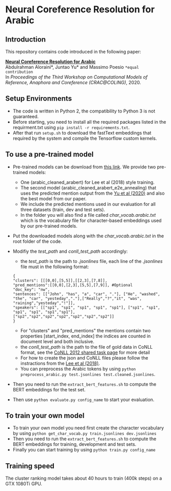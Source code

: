 # Neural Coreference Resolution for Arabic

## Introduction
This repository contains code introduced in the following paper:
 
**[Neural Coreference Resolution for Arabic](https://www.aclweb.org/anthology/2020.crac-1.11/)**  
Abdulrahman Aloraini*, Juntao Yu* and Massimo Poesio 	`*equal contribution`  
In *Proceedings of the Third Workshop on Computational Models of Reference, Anaphora and Coreference (CRAC@COLING)*, 2020.

## Setup Environments
* The code is written in Python 2, the compatibility to Python 3 is not guaranteed.  
* Before starting, you need to install all the required packages listed in the requirment.txt using `pip install -r requirements.txt`.
* After that run `setup.sh` to download the fastText embeddings that required by the system and compile the Tensorflow custom kernels.

## To use a pre-trained model
* Pre-trained models can be download from [this link](https://essexuniversity.box.com/s/4ors9kax5zfn8r1q63uetftyugasn096). We provide two pre-trained models:
   * One (arabic_cleaned_arabert) for Lee et al (2018) style training.
   * The second model (arabic_cleaned_arabert_e2e_annealing) that uses the predicted mention output from the [Yu et al (2020)](https://github.com/juntaoy/dali-md) and also the best model from our paper.
   * We include the predicted mentions used in our evaluation for all three datasets (train, dev and test sets).
   * In the folder you will also find a file called *char_vocab.arabic.txt* which is the vocabulary file for character-based embeddings used by our pre-trained models.
* Put the downloaded models along with the *char_vocab.arabic.txt* in the root folder of the code.
* Modifiy the *test_path* and *conll_test_path* accordingly:
   * the *test_path* is the path to *.jsonlines* file, each line of the *.jsonlines* file must in the following format:
   
   ```
  {
  "clusters": [[[0,0],[5,5]],[[2,3],[7,8]],
  "pred_mentions":[[0,0],[2,3],[5,5],[7,9]], #Optional
  "doc_key": "nw",
  "sentences": [["John", "has", "a", "car", "."], ["He", "washed", "the", "car", "yesteday","."],["Really","?","it", "was", "raining","yesteday","!"]],
  "speakers": [["sp1", "sp1", "sp1", "sp1", "sp1"], ["sp1", "sp1", "sp1", "sp1", "sp1","sp1"],["sp2","sp2","sp2","sp2","sp2","sp2","sp2"]]
  }
  ```
  
  * For "clusters" and "pred_mentions" the mentions contain two properties \[start_index, end_index\] the indices are counted in document level and both inclusive.
  * the *conll_test_path* is the path to the file of gold data in CoNLL format, see the [CoNLL 2012 shared task page](http://conll.cemantix.org/2012/introduction.html) for more detail
  * For how to create the json and CoNLL files please follow the instractions from the [Lee et al (2018)](https://github.com/kentonl/e2e-coref).
  * You can preprocess the Arabic tokens by using `python preprocess_arabic.py test.jsonlines test.cleaned.jsonlines`.
      
* Then you need to run the `extract_bert_features.sh` to compute the BERT embeddings for the test set.
* Then use `python evaluate.py config_name` to start your evaluation.

## To train your own model
* To train your own model you need first create the character vocabulary by using `python get_char_vocab.py train.jsonlines dev.jsonlines`
* Then you need to run the `extract_bert_features.sh` to compute the BERT embeddings for training, development and test sets.
* Finally you can start training by using `python train.py config_name`

## Training speed
The cluster ranking model takes about 40 hours to train (400k steps) on a GTX 1080Ti GPU. 
